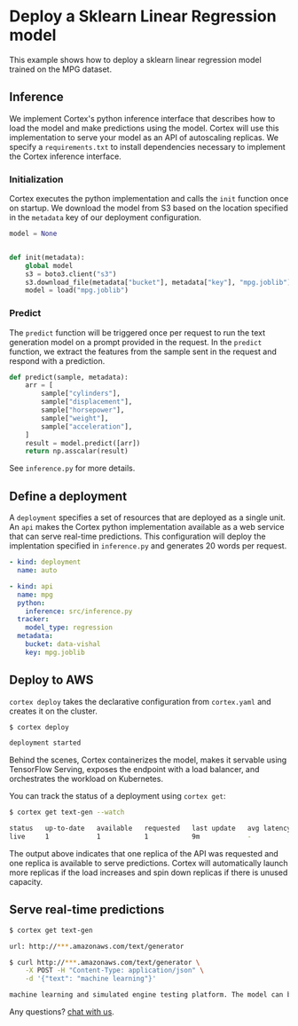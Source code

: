 # Deploy a Sklearn Linear Regression model

This example shows how to deploy a sklearn linear regression model trained on the MPG dataset.

## Inference

We implement Cortex's python inference interface that describes how to load the model and make predictions using the model. Cortex will use this implementation to serve your model as an API of autoscaling replicas. We specify a `requirements.txt` to install dependencies necessary to implement the Cortex inference interface.

### Initialization

Cortex executes the python implementation and calls the `init` function once on startup. We download the model from S3 based on the location specified in the `metadata` key of our deployment configuration.
```python
model = None


def init(metadata):
    global model
    s3 = boto3.client("s3")
    s3.download_file(metadata["bucket"], metadata["key"], "mpg.joblib")
    model = load("mpg.joblib")
```

### Predict
The `predict` function will be triggered once per request to run the text generation model on a prompt provided in the request. In the `predict` function, we extract the features from the sample sent in the request and respond with a prediction.

```python
def predict(sample, metadata):
    arr = [
        sample["cylinders"],
        sample["displacement"],
        sample["horsepower"],
        sample["weight"],
        sample["acceleration"],
    ]
    result = model.predict([arr])
    return np.asscalar(result)
```

See `inference.py` for more details.

## Define a deployment

A `deployment` specifies a set of resources that are deployed as a single unit. An `api` makes the Cortex python implementation available as a web service that can serve real-time predictions.  This configuration will deploy the implentation specified in `inference.py` and generates 20 words per request.

```yaml
- kind: deployment
  name: auto

- kind: api
  name: mpg
  python:
    inference: src/inference.py
  tracker:
    model_type: regression
  metadata:
    bucket: data-vishal
    key: mpg.joblib
```

## Deploy to AWS

`cortex deploy` takes the declarative configuration from `cortex.yaml` and creates it on the cluster.

```bash
$ cortex deploy

deployment started
```

Behind the scenes, Cortex containerizes the model, makes it servable using TensorFlow Serving, exposes the endpoint with a load balancer, and orchestrates the workload on Kubernetes.

You can track the status of a deployment using `cortex get`:

```bash
$ cortex get text-gen --watch

status   up-to-date   available   requested   last update   avg latency
live     1            1           1           9m            -
```

The output above indicates that one replica of the API was requested and one replica is available to serve predictions. Cortex will automatically launch more replicas if the load increases and spin down replicas if there is unused capacity.

## Serve real-time predictions

```bash
$ cortex get text-gen

url: http://***.amazonaws.com/text/generator

$ curl http://***.amazonaws.com/text/generator \
    -X POST -H "Content-Type: application/json" \
    -d '{"text": "machine learning"}'

machine learning and simulated engine testing platform. The model can be applied in this article. We are implementing a workflow...
```

Any questions? [chat with us](https://gitter.im/cortexlabs/cortex).
